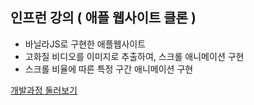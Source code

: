## 인프런  강의 ( 애플 웹사이트 클론 )

- 바닐라JS로 구현한 애플웹사이트
- 고화질 비디오를 이미지로 추출하여, 스크롤 애니메이션 구현
- 스크롤 비율에 따른 특정 구간 애니메이션 구현

[개발과정 둘러보기](https://haardy.tistory.com/category/%ED%94%84%EB%A1%9C%EC%A0%9D%ED%8A%B8/%EC%95%A0%ED%94%8C%20%EC%9B%B9%EC%82%AC%EC%9D%B4%ED%8A%B8%20%ED%81%B4%EB%A1%A0)

